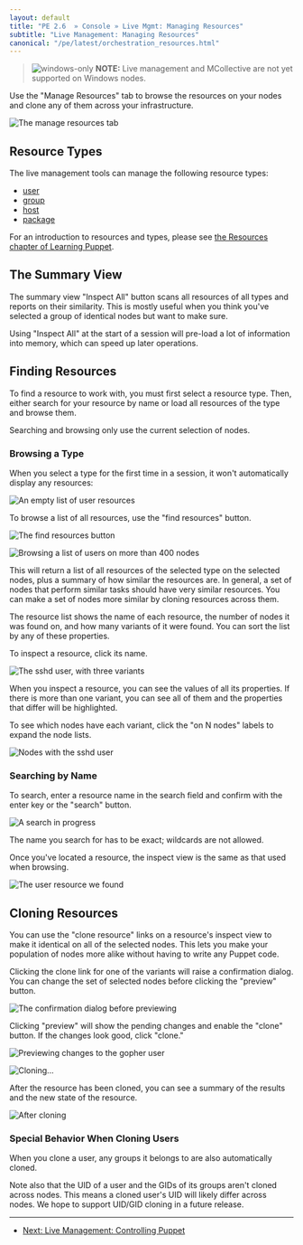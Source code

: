 ```yaml
---
layout: default
title: "PE 2.6  » Console » Live Mgmt: Managing Resources"
subtitle: "Live Management: Managing Resources"
canonical: "/pe/latest/orchestration_resources.html"
---
```

> ![windows-only](./images/windows-logo-small.jpg) **NOTE:** Live management and MCollective are not yet supported on Windows nodes.

Use the "Manage Resources" tab to browse the resources on your nodes and clone any of them across your infrastructure.

![The manage resources tab][live_resources_main]


Resource Types
-----

The live management tools can manage the following resource types:

- [user](/puppet/2.7/reference/type.html#user)
- [group](/puppet/2.7/reference/type.html#group)
- [host](/puppet/2.7/reference/type.html#host)
- [package](/puppet/2.7/reference/type.html#package)

For an introduction to resources and types, please see [the Resources chapter of Learning Puppet](/learning/ral.html).

The Summary View
-----

The summary view "Inspect All" button scans all resources of all types and reports on their similarity. This is mostly useful when you think you've selected a group of identical nodes but want to make sure.

Using "Inspect All" at the start of a session will pre-load a lot of information into memory, which can speed up later operations.

Finding Resources
-----

To find a resource to work with, you must first select a resource type. Then, either search for your resource by name or load all resources of the type and browse them. 

Searching and browsing only use the current selection of nodes. 

### Browsing a Type

When you select a type for the first time in a session, it won't automatically display any resources:

![An empty list of user resources][live_resources_none]

To browse a list of all resources, use the "find resources" button.

![The find resources button][live_resources_findbutton]

![Browsing a list of users on more than 400 nodes][live_resources_browse_users]

This will return a list of all resources of the selected type on the selected nodes, plus a summary of how similar the resources are. In general, a set of nodes that perform similar tasks should have very similar resources. You can make a set of nodes more similar by cloning resources across them.

The resource list shows the name of each resource, the number of nodes it was found on, and how many variants of it were found. You can sort the list by any of these properties.

To inspect a resource, click its name. 

![The sshd user, with three variants][live_resources_sshd]

When you inspect a resource, you can see the values of all its properties. If there is more than one variant, you can see all of them and the properties that differ will be highlighted.

To see which nodes have each variant, click the "on N nodes" labels to expand the node lists.

![Nodes with the sshd user][live_resources_sshd_withnodes]

### Searching by Name

To search, enter a resource name in the search field and confirm with the enter key or the "search" button. 

![A search in progress][live_resources_searching]

The name you search for has to be exact; wildcards are not allowed.

Once you've located a resource, the inspect view is the same as that used when browsing.

![The user resource we found][live_resources_found]


Cloning Resources
-----

You can use the "clone resource" links on a resource's inspect view to make it identical on all of the selected nodes. This lets you make your population of nodes more alike without having to write any Puppet code. 

Clicking the clone link for one of the variants will raise a confirmation dialog. You can change the set of selected nodes before clicking the "preview" button.

![The confirmation dialog before previewing][live_resources_clone_before]

Clicking "preview" will show the pending changes and enable the "clone" button. If the changes look good, click "clone." 

![Previewing changes to the gopher user][live_resources_clone_previewing]

![Cloning...][live_resources_cloning]

After the resource has been cloned, you can see a summary of the results and the new state of the resource. 

![After cloning][live_resources_cloning_after]


### Special Behavior When Cloning Users

When you clone a user, any groups it belongs to are also automatically cloned. 

Note also that the UID of a user and the GIDs of its groups aren't cloned across nodes. This means a cloned user's UID will likely differ across nodes. We hope to support UID/GID cloning in a future release.

[live_resources_browse_users]: ./images/console/live_resources_browse_users.png
[live_resources_clone_before]: ./images/console/live_resources_clone_before.png
[live_resources_clone_previewing]: ./images/console/live_resources_clone_previewing.png
[live_resources_cloning_after]: ./images/console/live_resources_cloning_after.png
[live_resources_cloning]: ./images/console/live_resources_cloning.png
[live_resources_findbutton]: ./images/console/live_resources_findbutton.png
[live_resources_found]: ./images/console/live_resources_found.png
[live_resources_main]: ./images/console/live_resources_main.png
[live_resources_none]: ./images/console/live_resources_none.png
[live_resources_searching]: ./images/console/live_resources_searching.png
[live_resources_sshd_withnodes]: ./images/console/live_resources_sshd_withnodes.png
[live_resources_sshd]: ./images/console/live_resources_sshd.png


* * * 

- [Next: Live Management: Controlling Puppet](./console_live_puppet.html)
